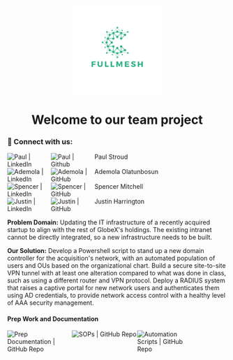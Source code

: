 <div id="header" align="center">
  <img src="https://github.com/Full-Mesh/.github/blob/main/profile/FULLMESH.png"  width="40%" height="40%">
  <h1>
  Welcome to our team project
  </h1>
</div>

### :handshake: Connect with us:

<a href="https://www.linkedin.com/in/paulstroud312/"><img align="left" src="https://img.shields.io/badge/linkedin-%230077B5.svg?style=for-the-badge&logo=linkedin&logoColor=white" alt="Paul | LinkedIn" width="100px"/></a>
<a href="http://github.com/paulstroud2023"><img align="left" src="https://img.shields.io/badge/github-%23121011.svg?style=for-the-badge&logo=github&logoColor=white" alt="Paul | Github" width="100px"/></a>
Paul Stroud
</br>
</br>
<a href="https://www.linkedin.com/in/ademola-olatunbosun"><img align="left" src="https://img.shields.io/badge/linkedin-%230077B5.svg?style=for-the-badge&logo=linkedin&logoColor=white" alt="Ademola | LinkedIn" width="100px"/></a>
<a href="https://github.com/ademo11"><img align="left" src="https://img.shields.io/badge/github-%23121011.svg?style=for-the-badge&logo=github&logoColor=white" alt="Ademola | GitHub" width="100px"/></a>
Ademola Olatunbosun
</br>
</br>
<a href="https://www.linkedin.com/in/spencymitch/"><img align="left" src="https://img.shields.io/badge/linkedin-%230077B5.svg?style=for-the-badge&logo=linkedin&logoColor=white" alt="Spencer | LinkedIn" width="100px"/></a>
<a href="https://github.com/spencymitch"><img align="left" src="https://img.shields.io/badge/github-%23121011.svg?style=for-the-badge&logo=github&logoColor=white" alt="Spencer | GitHub" width="100px"/></a>
Spencer Mitchell
</br>
</br>
<a href="https://www.linkedin.com/in/justin1-harrington/"><img align="left" src="https://img.shields.io/badge/linkedin-%230077B5.svg?style=for-the-badge&logo=linkedin&logoColor=white" alt="Justin | LinkedIn" width="100px"/></a>
<a href="https://github.com/roguione"><img align="left" src="https://img.shields.io/badge/github-%23121011.svg?style=for-the-badge&logo=github&logoColor=white" alt="Justin | GitHub" width="100px"/></a>
Justin Harrington
</br>
</br>

**Problem Domain:** Updating the IT infrastructure of a recently acquired startup to align with the rest of GlobeX's holdings. The existing intranet cannot be directly integrated, so a new infrastructure needs to be built.

**Our Solution:** Develop a Powershell script to stand up a new domain controller for the acquisition's network, with an automated population of users and OUs based on the organizational chart. Build a secure site-to-site VPN tunnel with at least one alteration compared to what was done in class, such as using a different router and VPN protocol. Deploy a RADIUS system that raises a captive portal for new network users and authenticates them using AD credentials, to provide network access control with a healthy level of AAA security management.

#### Prep Work and Documentation
<a href=""><img align="left" src="https://img.shields.io/badge/Repo-Prep Docs-white" alt="Prep Documentation | GitHub Repo" width="148px"/></a>
<a href=""><img align="left" src="https://img.shields.io/badge/Repo-jESC SOP-white" alt="SOPs | GitHub Repo" width="150px"/></a>
<a href=""><img align="left" src="https://img.shields.io/badge/Repo-Scripts-white" alt="Automation Scripts | GitHub Repo" width="130px"/></a>
<!--
Sufficient documentation in the top level README to explain to a stranger who you are, what this project was about, and how all of the material in the repo pertains to it.
This README should be:
Include links to relevant files in the repo
Include links to each of your own Github accounts AND LinkedIn accounts
```diff
- text in red
+ text in green
! text in orange
# text in gray
@@ text in purple (and bold)@@
```
$\mathcal{\color{purple}{this \ is \ a \ paragraph} \ \color{cyan}{in \ another \ font}}$
$\mathbb{\color{teal}{this \ is \ a } \ \color{magenta}{paragraph \ in \ another \ font}}$
$\mathscr{\color{red}{this} \ \ \color{blue}{is \ \ a \ \ paragraph} \ \ \color{yellow}{in \ \ another \ \ font}}$
$\mathfrak{\color{lime}{this \ is \ a \ paragraph \ in \ another \ font}}$
$\mathscr{\color{red}{mon}\color{white}{day}}$
$\textcolor{olive}{\TeX} \ \textcolor{darkgray}{workaround \ found \ by \ Dassalem \ Mohammed \ Yasser}$
$\textit{hello}$  #italic
$\text{hello}$    #normal
$\Large{hello}$$   #Bigger text size
$$\LaTeX$$
**Here are some ideas to get you started:**
:woman-raising-hand: A short introduction - what is your organization all about?
:rainbow: Contribution guidelines - how can the community get involved?
:female-technologist: Useful resources - where can the community find your docs? Is there anything else the community should know?
:popcorn: Fun facts - what does your team eat for breakfast?
:mage: Remember, you can do mighty things with the power of [Markdown](https://docs.github.com/github/writing-on-github/getting-started-with-writing-and-formatting-on-github/basic-writing-and-formatting-syntax)
-->
